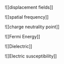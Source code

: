![[displacement fields]]


![[spatial frequency]]


![[charge neutrality point]]

![[Fermi Energy]]

![[Dielectric]]

![[Electric susceptibility]]
